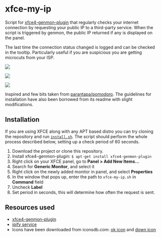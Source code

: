# xfce-my-ip

Script for [xfce4-genmon-plugin](https://github.com/xfce-mirror/xfce4-genmon-plugin) that regularly checks your internet connection by requesting your public IP to a third-party service. When the script is triggered by genmon, the public IP returned if any is displayed on the panel.

The last time the connection status changed is logged and can be checked in the tooltip. Particularly useful if you are suspicious you are getting microcuts from your ISP.

![](https://user-images.githubusercontent.com/752025/47610699-2062ea80-da5c-11e8-9f96-643f7bf0c873.png)

![](https://user-images.githubusercontent.com/752025/47610703-2b1d7f80-da5c-11e8-9011-a807f8b78caf.png)

![](https://user-images.githubusercontent.com/752025/47610704-340e5100-da5c-11e8-88f9-4c9df9b41c9f.png)

Inspired and few bits taken from [parantapa/pomodoro](https://github.com/parantapa/pomodoro). The guidelines for installation have also been borrowed from its readme with slight modifications.

## Installation

If you are using XFCE along with any APT based distro you can try cloning the repository and run [```install.sh```](https://github.com/jmisasa/xfce-my-ip/blob/master/install.sh). The script should perform the whole process described below, setting up a check period of 60 seconds.

1) Download the project or clone this repository.
2) Install xfce4-genmon-plugin: `$ apt-get install xfce4-genmon-plugin`
3) Right click on your XFCE panel, go to **Panel > Add New Items...**
4) Search for **Generic Monitor**, and select it
5) Right click on the newly added monitor in panel, and select **Properties**
6) In the window that pops up, enter the path to `xfce-my-ip.sh` in **Command** field
7) Uncheck **Label**
8) Set period in seconds, this will determine how often the request is sent.

## Resources used

* [xfce4-genmon-plugin](https://goodies.xfce.org/projects/panel-plugins/xfce4-genmon-plugin)
* [ipify service](https://www.ipify.org)
* Icons have been downloaded from iconsdb.com: [ok icon](https://www.iconsdb.com/green-icons/circle-icon.html) and [down icon](https://www.iconsdb.com/red-icons/circle-icon.html)
